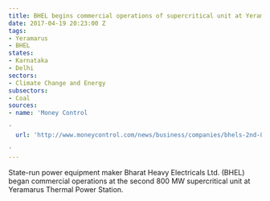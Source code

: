 ```yaml
---
title: BHEL begins commercial operations of supercritical unit at Yeramarus
date: 2017-04-19 20:23:00 Z
tags:
- Yeramarus
- BHEL
states:
- Karnataka
- Delhi
sectors:
- Climate Change and Energy
subsectors:
- Coal
sources:
- name: 'Money Control

'
  url: 'http://www.moneycontrol.com/news/business/companies/bhels-2nd-800-mw-unit-in-karnataka-starts-commercial-ops-2257761.html

'
---
```


State-run power equipment maker Bharat Heavy Electricals Ltd. (BHEL) began commercial operations at the second 800 MW supercritical unit at Yeramarus Thermal Power Station.
